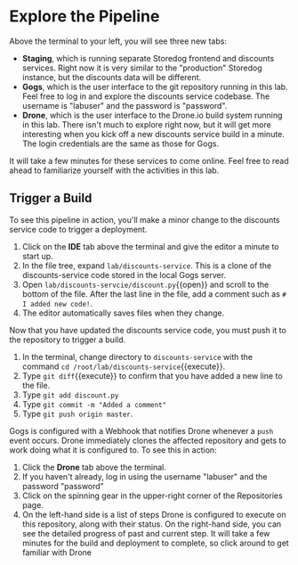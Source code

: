 Explore the Pipeline
===
Above the terminal to your left, you will see three new tabs:
  - **Staging**, which is running separate Storedog frontend and discounts services. Right now it is very similar to the "production" Storedog instance, but the discounts data will be different.
  - **Gogs**, which is the user interface to the git repository running in this lab. Feel free to log in and explore the discounts service codebase. The username is "labuser" and the password is "password".
  - **Drone**, which is the user interface to the Drone.io build system running in this lab. There isn't much to explore right now, but it will get more interesting when you kick off a new discounts service build in a minute. The login credentials are the same as those for Gogs.

It will take a few minutes for these services to come online. Feel free to read ahead to familiarize yourself with the activities in this lab.

Trigger a Build
---
To see this pipeline in action, you'll make a minor change to the discounts service code to trigger a deployment. 

1. Click on the **IDE** tab above the terminal and give the editor a minute to start up. 
2. In the file tree, expand `lab/discounts-service`. This is a clone of the discounts-service code stored in the local Gogs server. 
3. Open `lab/discounts-servcie/discount.py`{{open}} and scroll to the bottom of the file. After the last line in the file, add a comment such as `# I added new code!`.
4. The editor automatically saves files when they change.

Now that you have updated the discounts service code, you must push it to the repository to trigger a build. 

1. In the terminal, change directory to `discounts-service` with the command `cd /root/lab/discounts-service`{{execute}}.
2. Type `git diff`{{execute}} to confirm that you have added a new line to the file.
3. Type `git add discount.py`
4. Type `git commit -m "Added a comment"`
5. Type `git push origin master`. 

Gogs is configured with a Webhook that notifies Drone whenever a `push` event occurs. Drone immediately clones the affected repository and gets to work doing what it is configured to. To see this in action:
1. Click the **Drone** tab above the terminal.
2. If you haven't already, log in using the username "labuser" and the password "password"
3. Click on the spinning gear in the upper-right corner of the Repositories page.
4. On the left-hand side is a list of steps Drone is configured to execute on this repository, along with their status. On the right-hand side, you can see the detailed progress of past and current step. It will take a few minutes for the build and deployment to complete, so click around to get familiar with Drone
